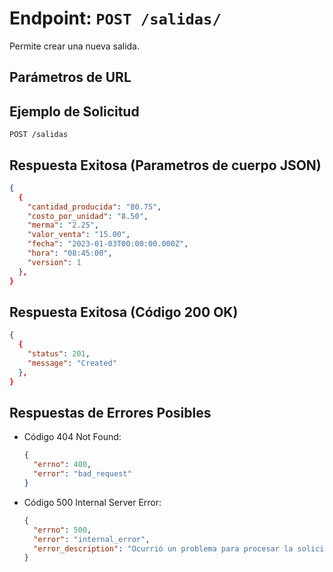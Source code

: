 # Endpoint: `POST /salidas/`

Permite crear una nueva salida.

## Parámetros de URL


## Ejemplo de Solicitud
```http
POST /salidas
```

## Respuesta Exitosa (Parametros de cuerpo JSON)
```json
{
  {
    "cantidad_producida": "80.75",
    "costo_por_unidad": "8.50",
    "merma": "2.25",
    "valor_venta": "15.00",
    "fecha": "2023-01-03T00:00:00.000Z",
    "hora": "08:45:00",
    "version": 1
  },
}
```

## Respuesta Exitosa (Código 200 OK)
```json
{
  {
    "status": 201, 
    "message": "Created"
  },
}
```

## Respuestas de Errores Posibles
- Código 404 Not Found:

  ```json
  {
    "errno": 400,
    "error": "bad_request"
  }
  ```

- Código 500 Internal Server Error:
  ```json
  {
    "errno": 500,
    "error": "internal_error",
    "error_description": "Ocurrió un problema para procesar la solicitud"
  }
  ``` 
